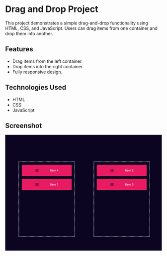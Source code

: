 # Drag and Drop Project

This project demonstrates a simple drag-and-drop functionality using HTML, CSS, and JavaScript. Users can drag items from one container and drop them into another.

## Features
- Drag items from the left container.
- Drop items into the right container.
- Fully responsive design.

## Technologies Used
- HTML
- CSS
- JavaScript

## Screenshot
![Drag and Drop Screenshot](images/screenshot.png)

